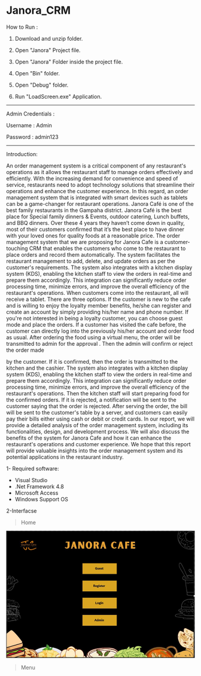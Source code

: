 # Janora_CRM

How to Run :


1. Download and unzip folder.


2. Open "Janora" Project file.


3. Open "Janora" Folder inside the project file.


4. Open "Bin" folder.


5. Open "Debug" folder.


6. Run "LoadScreen.exe" Application.


--------------------------------------------------------------------------------------------------------------------------------------------------------------------


Admin Credentials :

Username :  Admin


Password :  admin123


--------------------------------------------------------------------------------------------------------------------------------------------------------------------

Introduction:

An order management system is a critical
component of any restaurant's operations as
it allows the restaurant staff to manage
orders effectively and efficiently. With the
increasing demand for convenience and
speed of service, restaurants need to adopt
technology solutions that streamline their
operations and enhance the customer
experience. In this regard, an order
management system that is integrated with smart devices such as tablets can be a game-changer for restaurant operations.
Janora Café is one of the best family restaurants in the Gampaha district. Janora Café is the best place for Special family dinners & Events, outdoor catering, Lunch buffets, and BBQ dinners. Over these 4 years they haven’t come down in quality, most of their customers confirmed that it’s the best place to have dinner with your loved ones for quality foods at a reasonable price.
The order management system that we are proposing for Janora Cafe is a customer-touching CRM that enables the customers who come to the restaurant to place orders and record them automatically. The system facilitates the restaurant management to add, delete, and update orders as per the customer's requirements. The system also integrates with a kitchen display system (KDS), enabling the kitchen staff to view the orders in real-time and prepare them accordingly. This integration can significantly reduce order processing time, minimize errors, and improve the overall efficiency of the restaurant's operations.
When customers come into the restaurant, all will receive a tablet. There are three options. If the customer is new to the cafe and is willing to enjoy the loyalty member benefits, he/she can register and create an account by simply providing his/her name and phone number. If you're not interested in being a loyalty customer, you can choose guest mode and place the orders. If a customer has visited the cafe before, the customer can directly log into the previously his/her account and order food as usual. After ordering the food using a virtual menu, the order will be transmitted to admin for the approval . Then the admin will confirm or reject the order made
 
by the customer. If it is confirmed, then the order is transmitted to the kitchen and the cashier. The system also integrates with a kitchen display system (KDS), enabling the kitchen staff to view the orders in real-time and prepare them accordingly. This integration can significantly reduce order processing time, minimize errors, and improve the overall efficiency of the restaurant's operations. Then the kitchen staff will start preparing food for the confirmed orders. If it is rejected, a notification will be sent to the customer saying that the order is rejected. After serving the order, the bill will be sent to the customer's table by a server, and customers can easily pay their bills either using cash or debit or credit cards.
In our report, we will provide a detailed analysis of the order management system, including its functionalities, design, and development process. We will also discuss the benefits of the system for Janora Cafe and how it can enhance the restaurant's operations and customer experience. We hope that this report will provide valuable insights into the order management system and its potential applications in the restaurant industry.




1- Required software:
* Visual Studio
* .Net Framework 4.8 
* Microsoft Access
* Windows Support OS

2-Interfacse

>Home
<img src="Home Page.JPG">

>Menu








